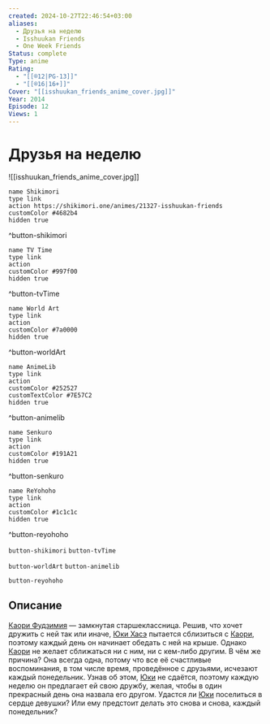 ```yaml
---
created: 2024-10-27T22:46:54+03:00
aliases:
  - Друзья на неделю
  - Isshuukan Friends
  - One Week Friends
Status: complete
Type: anime
Rating:
  - "[[®️12|PG-13]]"
  - "[[®️16|16+]]"
Cover: "[[isshuukan_friends_anime_cover.jpg]]"
Year: 2014
Episode: 12
Views: 1
---
```


# Друзья на неделю

![[isshuukan_friends_anime_cover.jpg]]

```button
name Shikimori
type link
action https://shikimori.one/animes/21327-isshuukan-friends
customColor #4682b4
hidden true
```
^button-shikimori

```button
name TV Time
type link
action 
customColor #997f00
hidden true
```
^button-tvTime

```button
name World Art
type link
action 
customColor #7a0000
hidden true
```
^button-worldArt

```button
name AnimeLib
type link
action 
customColor #252527
customTextColor #7E57C2
hidden true
```
^button-animelib

```button
name Senkuro
type link
action 
customColor #191A21
hidden true
```
^button-senkuro

```button
name ReYohoho
type link
action 
customColor #1c1c1c
hidden true
```
^button-reyohoho



`button-shikimori` `button-tvTime`

`button-worldArt` `button-animelib`

`button-reyohoho`

## Описание

[Каори Фудзимия](https://shikimori.one/characters/95195-kaori-fujimiya) — замкнутая старшеклассница. Решив, что хочет дружить с ней так или иначе, [Юки Хасэ](https://shikimori.one/characters/95197-yuuki-hase) пытается сблизиться с [Каори](https://shikimori.one/characters/95195-kaori-fujimiya), поэтому каждый день он начинает обедать с ней на крыше. Однако [Каори](https://shikimori.one/characters/95195-kaori-fujimiya) не желает сближаться ни с ним, ни с кем-либо другим. В чём же причина? Она всегда одна, потому что все её счастливые воспоминания, в том числе время, проведённое с друзьями, исчезают каждый понедельник. Узнав об этом, [Юки](https://shikimori.one/characters/95197-yuuki-hase) не сдаётся, поэтому каждую неделю он предлагает ей свою дружбу, желая, чтобы в один прекрасный день она назвала его другом. Удастся ли [Юки](https://shikimori.one/characters/95197-yuuki-hase) поселиться в сердце девушки? Или ему предстоит делать это снова и снова, каждый понедельник?
